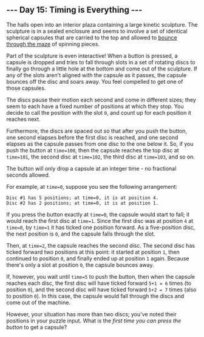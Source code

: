 ﻿

## --- Day 15: Timing is Everything ---

The halls open into an interior plaza containing a large kinetic sculpture. The sculpture is in a sealed enclosure and seems to involve a set of identical spherical capsules that are carried to the top and allowed to  [bounce through the maze](https://youtu.be/IxDoO9oODOk?t=177)  of spinning pieces.

Part of the sculpture is even interactive! When a button is pressed, a capsule is dropped and tries to fall through slots in a set of rotating discs to finally go through a little hole at the bottom and come out of the sculpture. If any of the slots aren't aligned with the capsule as it passes, the capsule bounces off the disc and soars away. You feel compelled to  get one of those capsules.

The discs pause their motion each second and come in different sizes; they seem to each have a fixed number of positions at which they stop. You decide to call the position with the slot  `0`, and count up for each position it reaches next.

Furthermore, the discs are spaced out so that after you push the button, one second elapses before the first disc is reached, and one second elapses as the capsule passes from one disc to the one below it. So, if you push the button at  `time=100`, then the capsule reaches the top disc at  `time=101`, the second disc at  `time=102`, the third disc at  `time=103`, and so on.

The button will only drop a capsule at an integer time - no fractional seconds allowed.

For example, at  `time=0`, suppose you see the following arrangement:

```
Disc #1 has 5 positions; at time=0, it is at position 4.
Disc #2 has 2 positions; at time=0, it is at position 1.

```

If you press the button exactly at  `time=0`, the capsule would start to fall; it would reach the first disc at  `time=1`. Since the first disc was at position  `4`  at  `time=0`, by  `time=1`  it has ticked one position forward. As a five-position disc, the next position is  `0`, and the capsule falls through the slot.

Then, at  `time=2`, the capsule reaches the second disc. The second disc has ticked forward two positions at this point: it started at position  `1`, then continued to position  `0`, and finally ended up at position  `1`  again. Because there's only a slot at position  `0`, the capsule bounces away.

If, however, you wait until  `time=5`  to push the button, then when the capsule reaches each disc, the first disc will have ticked forward  `5+1 = 6`  times (to position  `0`), and the second disc will have ticked forward  `5+2 = 7`  times (also to position  `0`). In this case, the capsule would fall through the discs and come out of the machine.

However, your situation has more than two discs; you've noted their positions in your puzzle input. What is the  _first time you can press the button_  to get a capsule?